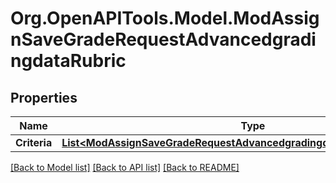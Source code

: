 # Org.OpenAPITools.Model.ModAssignSaveGradeRequestAdvancedgradingdataRubric

## Properties

Name | Type | Description | Notes
------------ | ------------- | ------------- | -------------
**Criteria** | [**List&lt;ModAssignSaveGradeRequestAdvancedgradingdataRubricCriteriaInner&gt;**](ModAssignSaveGradeRequestAdvancedgradingdataRubricCriteriaInner.md) |  | 

[[Back to Model list]](../README.md#documentation-for-models) [[Back to API list]](../README.md#documentation-for-api-endpoints) [[Back to README]](../README.md)

